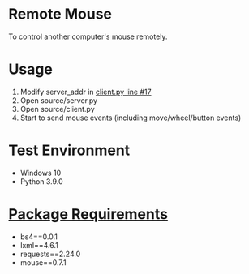 # Remote Mouse
To control another computer's mouse remotely.

# Usage
1. Modify server_addr in [client.py line #17](https://github.com/Andre3000TW/code-vault/blob/dae3e170a47e07a604773a90abd5beccd4d6a745/remote-mouse/source/client.py#L17)
2. Open source/server.py
3. Open source/client.py
4. Start to send mouse events (including move/wheel/button events)

# Test Environment
+ Windows 10
+ Python 3.9.0

# [Package Requirements](https://github.com/Andre3000TW/code-vault/blob/master/remote-mouse/requirements.bat)
+ bs4==0.0.1
+ lxml==4.6.1
+ requests==2.24.0
+ mouse==0.7.1
